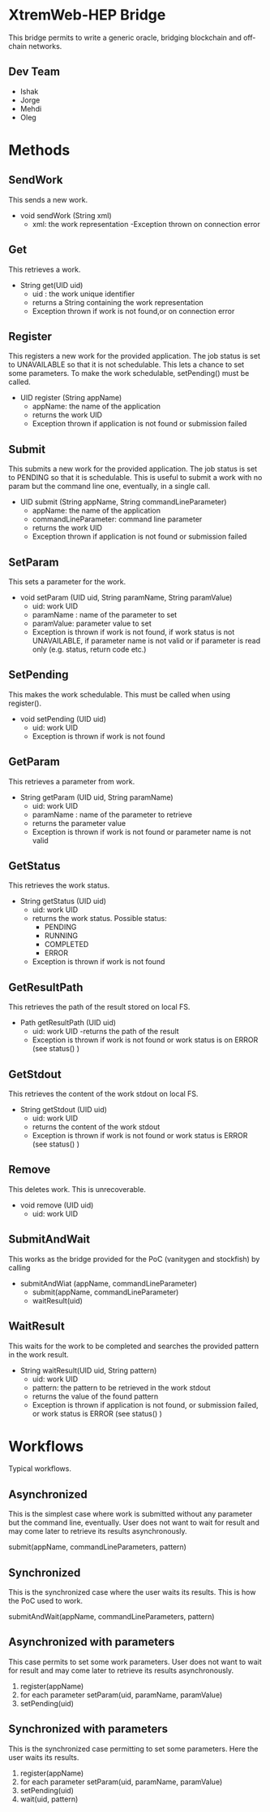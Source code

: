 # XtremWeb-HEP Bridge

This bridge permits to write a generic oracle, bridging blockchain and off-chain networks.

## Dev Team
- Ishak
- Jorge
- Mehdi
- Oleg


# Methods

## SendWork
This sends a new work.

- void sendWork (String xml)
  - xml: the work representation
  -Exception thrown on connection error

## Get
This retrieves a work.
- String get(UID uid)
  - uid : the work unique identifier
  - returns a String containing the work representation
  - Exception thrown if work is not found,or on connection error

## Register
This registers a new work for the provided application. The job status is set to UNAVAILABLE so that it is not schedulable. This lets a chance to set some parameters. To make the work schedulable, setPending() must be called.
- UID register (String appName)
  - appName: the name of the application
  - returns the work UID
  - Exception thrown if application is not found or submission failed

## Submit
This submits a new work for the provided application. The job status is set to PENDING so that it is schedulable. This is useful to submit a work with no param but the command line one, eventually, in a single call.
- UID submit (String appName, String commandLineParameter)
  - appName: the name of the application
  - commandLineParameter: command line parameter
  - returns the work UID
  - Exception thrown if application is not found or submission failed

## SetParam
This sets a parameter for the work.
- void setParam (UID uid, String paramName, String paramValue)
  - uid: work UID
  - paramName : name of the parameter to set
  - paramValue: parameter value to set
  - Exception is thrown if work is not found, if work status is not UNAVAILABLE,
if parameter name is not valid or if parameter is read only (e.g. status, return code etc.)

## SetPending
This makes the work schedulable. This must be called when using register().
- void setPending (UID uid)
  - uid: work UID
  - Exception is thrown if work is not found

## GetParam
This retrieves a parameter from work.
- String getParam (UID uid, String paramName)
  - uid: work UID
  - paramName : name of the parameter to retrieve
  - returns the parameter value
  - Exception is thrown if work is not found or parameter name is not valid

## GetStatus
This retrieves the work status.
- String getStatus (UID uid)
  - uid: work UID
  - returns the work status. Possible status:
     - PENDING
     - RUNNING
     - COMPLETED
     - ERROR
  - Exception is thrown if work is not found

## GetResultPath
This retrieves the path of the result stored on local FS.
- Path getResultPath (UID uid)
  - uid: work UID
   -returns the path of the result
  - Exception is thrown if work is not found or work status is on ERROR (see status() )

## GetStdout
This retrieves the content of the work stdout on local FS.
- String getStdout (UID uid)
  - uid: work UID
  - returns the content of the work stdout
  - Exception is thrown if work is not found or work status is ERROR (see status() )

## Remove
This deletes work. This is unrecoverable.
- void remove (UID uid)
  - uid: work UID

## SubmitAndWait
This works as the bridge provided for the PoC (vanitygen and stockfish) by calling
- submitAndWiat (appName, commandLineParameter)
  - submit(appName, commandLineParameter)
  - waitResult(uid)

## WaitResult
This waits for the work to be completed and searches the provided pattern in the work result.

- String waitResult(UID uid, String pattern)
  - uid: work UID
  - pattern: the pattern to be retrieved in the work stdout
  - returns the value of the found pattern
  - Exception is thrown if application is not found, or submission failed, or
work status is ERROR (see status() )

# Workflows
Typical workflows.

## Asynchronized
This is the simplest case where work is submitted without any parameter but the command line, eventually. User does not want to wait for result and may come later to retrieve its results asynchronously.

submit(appName, commandLineParameters, pattern)

## Synchronized
This is the synchronized case where the user waits its results. This is how the PoC used to work.

submitAndWait(appName, commandLineParameters, pattern)

## Asynchronized with parameters
This case permits to set some work parameters. User does not want to wait for result and may come later to retrieve its results asynchronously.

1. register(appName)
2. for each parameter setParam(uid, paramName, paramValue)
3. setPending(uid)

## Synchronized with parameters
This is the synchronized case permitting to set some parameters. Here the user waits its results.

1. register(appName)
2. for each parameter setParam(uid, paramName, paramValue)
3. setPending(uid)
4. wait(uid, pattern)
